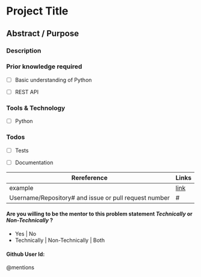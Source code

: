 # Project Title


## Abstract / Purpose 



### Description



### Prior knowledge required
- [ ] Basic understanding of Python
- [ ] REST API



### Tools & Technology
- [ ] Python



### Todos
- [ ] Tests
- [ ] Documentation


Rereference | Links
------ | ------
example | [link]()
Username/Repository# and issue or pull request number | #



#### Are you willing to be the mentor to this problem statement *Technically* or *Non-Technically* ?
- Yes | No
- Technically | Non-Technically | Both



#### Github User Id:
@mentions










